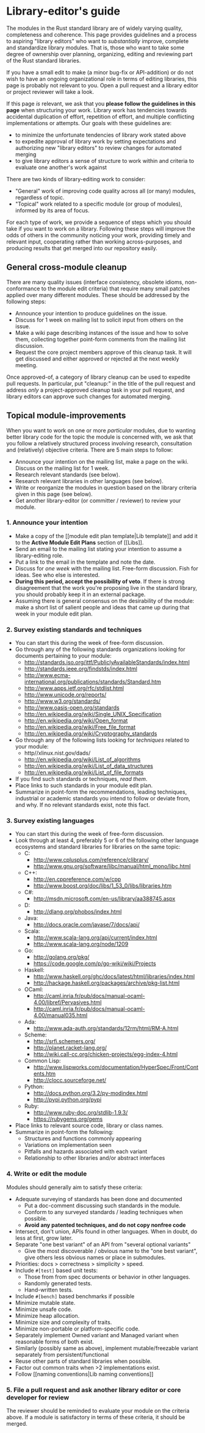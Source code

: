 # Library-editor's guide

The modules in the Rust standard library are of widely varying quality, completeness and coherence. This page provides guidelines and a process to aspiring "library editors" who want to _substantially_ improve, complete and standardize library modules. That is, those who want to take some degree of ownership over planning, organizing, editing and reviewing part of the Rust standard libraries.

If you have a small edit to make (a minor bug-fix or API-addition) or do not wish to have an ongoing organizational role in terms of editing libraries, this page is probably not relevant to you. Open a pull request and a library editor or project reviewer will take a look.

If this page _is_ relevant, we ask that you **please follow the guidelines in this page** when structuring your work. Library work has tendencies towards accidental duplication of effort, repetition of effort, and multiple conflicting implementations or attempts. Our goals with these guidelines are:
  - to minimize the unfortunate tendencies of library work stated above
  - to expedite approval of library work by setting expectations and authorizing new "library editors" to review changes for automated merging
  - to give library editors a sense of structure to work within and criteria to evaluate one another's work against

There are two kinds of library-editing work to consider:

  * "General" work of improving code quality across all (or many) modules, regardless of topic.
  * "Topical" work related to a specific module (or group of modules), informed by its area of focus.

For each type of work, we provide a sequence of steps which you should take if you want to work on a library. Following these steps will improve the odds of others in the community noticing your work, providing timely and relevant input, cooperating rather than working across-purposes, and producing results that get merged into our repository easily.

## General cross-module cleanup

There are many quality issues (interface consistency, obsolete idioms, non-conformance to the module edit criteria) that require many small patches applied over many different modules. These should  be addressed by the following steps:

  * Announce your intention to produce guidelines on the issue.
  * Discuss for 1 week on mailing list to solicit input from others on the issue.
  * Make a wiki page describing instances of the issue and how to solve them, collecting together point-form comments from the mailing list discussion.
  * Request the core project members approve of this cleanup task. It will get discussed and either approved or rejected at the next weekly meeting.

Once approved-of, a category of library cleanup can be used to expedite pull requests. In particular, put "cleanup:" in the title of the pull request and address _only_ a project-approved cleanup task in your pull request, and library editors can approve such changes for automated merging.

## Topical module-improvements

When you want to work on one or more _particular_ modules, due to wanting better library code for the topic the module is concerned with, we ask that you follow a relatively structured process involving research, consultation and (relatively) objective criteria. There are 5 main steps to follow:

  * Announce your intention on the mailing list, make a page on the wiki. Discuss on the mailing list for 1 week.
  * Research relevant standards (see below).
  * Research relevant libraries in other languages (see below).
  * Write or reorganize the modules in question based on the library criteria given in this page (see below).
  * Get another library-editor (or committer / reviewer) to review your module.

### 1. Announce your intention

  - Make a copy of the [[module edit plan template|Lib template]] and add it to the **Active Module Edit Plans** section of [[Libs]].
  - Send an email to the mailing list stating your intention to assume a library-editing role.
  - Put a link to the email in the template and note the date.
  - Discuss for _one week_ with the mailing list. Free-form discussion. Fish for ideas. See who else is interested.
  - **During this period, accept the possibility of veto**. If there is strong disagreement that the work you're proposing live in the standard library, you should probably keep it in an external package.
  - Assuming there is general consensus on the desirability of the module: make a short list of salient people and ideas that came up during that week in your module edit plan.

### 2. Survey existing standards and techniques

  - You can start this during the week of free-form discussion.
  - Go through any of the following standards organizations looking for documents pertaining to your module:
    - http://standards.iso.org/ittf/PubliclyAvailableStandards/index.html
    - http://standards.ieee.org/findstds/index.html
    - http://www.ecma-international.org/publications/standards/Standard.htm
    - http://www.apps.ietf.org/rfc/stdlist.html
    - http://www.unicode.org/reports/
    - http://www.w3.org/standards/
    - http://www.oasis-open.org/standards
    - http://en.wikipedia.org/wiki/Single_UNIX_Specification
    - http://en.wikipedia.org/wiki/Open_format
    - http://en.wikipedia.org/wiki/Free_file_format
    - http://en.wikipedia.org/wiki/Cryptography_standards
  - Go through any of the following lists looking for _techniques_ related to your module:
    - http//xlinux.nist.gov/dads/
    - http://en.wikipedia.org/wiki/List_of_algorithms
    - http://en.wikipedia.org/wiki/List_of_data_structures
    - http://en.wikipedia.org/wiki/List_of_file_formats
  - If you find such standards or techniques, _read them_.
  - Place links to such standards in your module edit plan.
  - Summarize in point-form the recommendations, leading techniques, industrial or academic standards you intend to follow or deviate from, and why. If no relevant standards exist, note this fact.

### 3. Survey existing languages

  - You can start this during the week of free-form discussion.
  - Look through at least 4, preferably 5 or 6 of the following other language ecosystems and standard libraries for libraries on the same topic:
    - C: 
      - http://www.cplusplus.com/reference/clibrary/
      - http://www.gnu.org/software/libc/manual/html_mono/libc.html
    - C++:
      - http://en.cppreference.com/w/cpp
      - http://www.boost.org/doc/libs/1_53_0/libs/libraries.htm
	- C#:
      - http://msdn.microsoft.com/en-us/library/aa388745.aspx
    - D:
      - http://dlang.org/phobos/index.html
    - Java:
      - http://docs.oracle.com/javase/7/docs/api/
    - Scala:
      - http://www.scala-lang.org/api/current/index.html
      - http://www.scala-lang.org/node/1209
    - Go:
      - http://golang.org/pkg/
      - https://code.google.com/p/go-wiki/wiki/Projects
    - Haskell:
      - http://www.haskell.org/ghc/docs/latest/html/libraries/index.html
      - http://hackage.haskell.org/packages/archive/pkg-list.html
    - OCaml:
      - http://caml.inria.fr/pub/docs/manual-ocaml-4.00/libref/Pervasives.html
      - http://caml.inria.fr/pub/docs/manual-ocaml-4.00/manual035.html
    - Ada:
      - http://www.ada-auth.org/standards/12rm/html/RM-A.html
    - Scheme:
      - http://srfi.schemers.org/
      - http://planet.racket-lang.org/
      - http://wiki.call-cc.org/chicken-projects/egg-index-4.html
    - Common Lisp:
      - http://www.lispworks.com/documentation/HyperSpec/Front/Contents.htm
      - http://clocc.sourceforge.net/
    - Python:
      - http://docs.python.org/3.2/py-modindex.html
      - http://pypi.python.org/pypi
    - Ruby:
      - http://www.ruby-doc.org/stdlib-1.9.3/
      - https://rubygems.org/gems
  - Place links to relevant source code, library or class names.
  - Summarize in point-form the following:
    - Structures and functions commonly appearing
    - Variations on implementation seen
    - Pitfalls and hazards associated with each variant
    - Relationship to other libraries and/or abstract interfaces

### 4. Write or edit the module

Modules should generally aim to satisfy these criteria:
  - Adequate surveying of standards has been done and documented
    - Put a doc-comment discussing such standards in the module.
    - Conform to any surveyed standards / leading techniques when possible.
    - **Avoid any patented techniques, and do not copy nonfree code**
  - Intersect, don't union, APIs found in other languages. When in doubt, do less at first, grow later.
  - Separate "one best variant" of an API from "several optional variants"
    - Give the most discoverable / obvious name to the "one best variant", give others less obvious names or place in submodules.
  - Priorities: docs > correctness > simplicity > speed.
  - Include `#[test]` based unit tests:
    - Those from from spec documents or behavior in other languages.
    - Randomly generated tests.
    - Hand-written tests.
  - Include `#[bench]` based benchmarks if possible
  - Minimize mutable state.
  - Minimize unsafe code.
  - Minimize heap allocation.
  - Minimize size and complexity of traits.
  - Minimize non-portable or platform-specific code.
  - Separately implement Owned variant and Managed variant when reasonable forms of both exist.
  - Similarly (possibly same as above), implement mutable/freezable variant separately from persistent/functional
  - Reuse other parts of standard libraries when possible.
  - Factor out common traits when >2 implementations exist.
  - Follow [[naming conventions|Lib naming conventions]]

### 5. File a pull request and ask another library editor or core developer for review

The reviewer should be reminded to evaluate your module on the criteria above. If a module is satisfactory in terms of these criteria, it should be merged.
